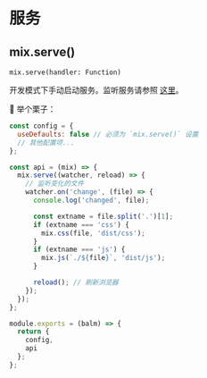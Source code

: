 # 服务

## mix.serve()

`mix.serve(handler: Function)`

开发模式下手动启动服务。监听服务请参照 [这里](https://gulpjs.com/docs/en/api/watch#chokidar-instance)。

:chestnut: 举个栗子：

```js
const config = {
  useDefaults: false // 必须为 `mix.serve()` 设置
  // 其他配置项...
};

const api = (mix) => {
  mix.serve((watcher, reload) => {
    // 监听变化的文件
    watcher.on('change', (file) => {
      console.log('changed', file);

      const extname = file.split('.')[1];
      if (extname === 'css') {
        mix.css(file, 'dist/css');
      }
      if (extname === 'js') {
        mix.js(`./${file}`, 'dist/js');
      }

      reload(); // 刷新浏览器
    });
  });
};

module.exports = (balm) => {
  return {
    config,
    api
  };
};
```
